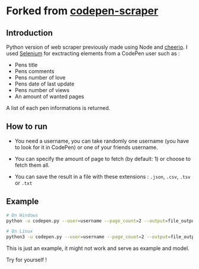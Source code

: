 # Forked from [codepen-scraper](https://github.com/eduardoboucas/codepen-scraper.git)

## Introduction

Python version of web scraper previously made using Node and [cheerio](https://cheerio.js.org/). I used [Selenium](https://www.selenium.dev/) for exctracting elements from a CodePen user such as :

- Pens title
- Pens comments
- Pens number of love
- Pens date of last update
- Pens number of views
- An amount of wanted pages

A list of each pen informations is returned.

## How to run

- You need a username, you can take randomly one username (you have to look for it in CodePen) or one of your friends username. 

- You can specify the amount of page to fetch (by default: 1) or choose to fetch them all.

- You can save the result in a file with these extensions : `.json`, `.csv`, `.tsv` or `.txt`

## Example

```bash
# On Windows
python -u codepen.py --user=username --page_count=2 --output=file_output.json
```

```bash
# On Linux
python3 -u codepen.py --user=username --page_count=2 --output=file_output.json
```

This is just an example, it might not work and serve as example and model.

Try for yourself !